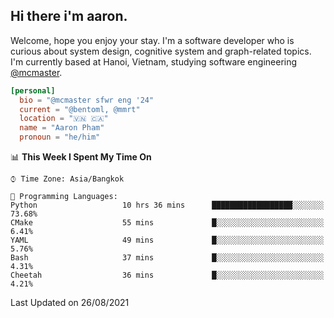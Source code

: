 <h2><b>Hi there i'm aaron. </b></h2>

Welcome, hope you enjoy your stay. I'm a software developer who is curious about system design, cognitive system and graph-related topics. I'm currently based at Hanoi, Vietnam, studying software engineering [@mcmaster](https://www.mcmaster.ca/).

```toml
[personal]
  bio = "@mcmaster sfwr eng '24"
  current = "@bentoml, @mmrt"
  location = "🇻🇳 🇨🇦"
  name = "Aaron Pham"
  pronoun = "he/him"
```
<!--<img src="https://github-readme-stats.vercel.app/api?username=aarnphm&show_icons=true&count_private=true&theme=dark" height="170"/>-->
<!--<img src="https://github-readme-stats.vercel.app/api/top-langs/?username=aarnphm&layout=compact&hide=css&theme=dark" height="170" />-->

<!--START_SECTION:waka-->
📊 **This Week I Spent My Time On** 

```text
⌚︎ Time Zone: Asia/Bangkok

💬 Programming Languages: 
Python                   10 hrs 36 mins      ██████████████████░░░░░░░   73.68% 
CMake                    55 mins             █░░░░░░░░░░░░░░░░░░░░░░░░   6.41% 
YAML                     49 mins             █░░░░░░░░░░░░░░░░░░░░░░░░   5.76% 
Bash                     37 mins             █░░░░░░░░░░░░░░░░░░░░░░░░   4.31% 
Cheetah                  36 mins             █░░░░░░░░░░░░░░░░░░░░░░░░   4.21%

```


 Last Updated on 26/08/2021
<!--END_SECTION:waka-->

